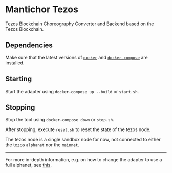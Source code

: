 # Mantichor Tezos

Tezos Blockchain Choreography Converter and Backend based on the Tezos Blockchain.

## Dependencies

Make sure that the latest versions of [`docker`](https://docs.docker.com/install/) and [`docker-compose`](https://docs.docker.com/compose/install/) are installed.

## Starting

Start the adapter using `docker-compose up --build` or `start.sh`.

## Stopping

Stop the tool using `docker-compose down` or `stop.sh`.

After stopping, execute `reset.sh` to reset the state of the tezos node.

The tezos node is a single sandbox node for now, not connected to either the tezos `alphanet` nor the `mainnet`.

---
For more in-depth information, e.g. on how to change the adapter to use a full alphanet, see [this](DOCUMENTATION.md).

